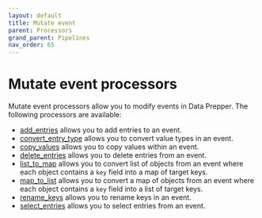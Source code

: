 ```yaml
---
layout: default
title: Mutate event
parent: Processors
grand_parent: Pipelines
nav_order: 65
---
```


# Mutate event processors

Mutate event processors allow you to modify events in Data Prepper. The following processors are available:

* [add_entries]({{site.url}}{{site.baseurl}}/data-prepper/pipelines/configuration/processors/add-entries/) allows you to add entries to an event.
* [convert_entry_type]({{site.url}}{{site.baseurl}}/data-prepper/pipelines/configuration/processors/convert_entry_type/) allows you to convert value types in an event.
* [copy_values]({{site.url}}{{site.baseurl}}/data-prepper/pipelines/configuration/processors/copy-values/) allows you to copy values within an event.
* [delete_entries]({{site.url}}{{site.baseurl}}/data-prepper/pipelines/configuration/processors/delete-entries/) allows you to delete entries from an event.
* [list_to_map]({{site.url}}{{site.baseurl}}/data-prepper/pipelines/configuration/processors/list-to-map) allows you to convert list of objects from an event where each object contains a `key` field into a map of target keys.
* [map_to_list]({{site.url}}{{site.baseurl}}/data-prepper/pipelines/configuration/processors/map-to-list) allows you to convert a map of objects from an event where each object contains a `key` field into a list of target keys.
* [rename_keys]({{site.url}}{{site.baseurl}}/data-prepper/pipelines/configuration/processors/rename-keys/) allows you to rename keys in an event.
* [select_entries]({{site.url}}{{site.baseurl}}/data-prepper/pipelines/configuration/processors/select-entries/) allows you to select entries from an event.



